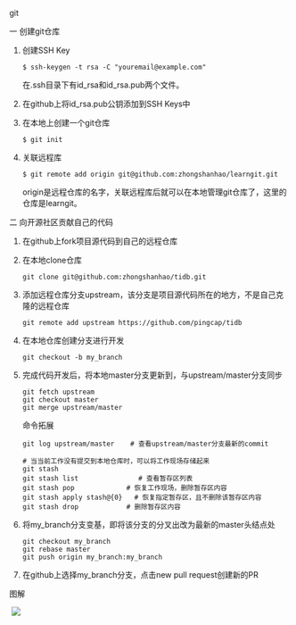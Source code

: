 git

一 创建git仓库

1. 创建SSH Key

   ```
   $ ssh-keygen -t rsa -C "youremail@example.com"
   ```

   在.ssh目录下有id_rsa和id_rsa.pub两个文件。

2. 在github上将id_rsa.pub公钥添加到SSH Keys中

3. 在本地上创建一个git仓库

   ```
   $ git init
   ```

4. 关联远程库

   ```
   $ git remote add origin git@github.com:zhongshanhao/learngit.git
   ```

   origin是远程仓库的名字，关联远程库后就可以在本地管理git仓库了，这里的仓库是learngit。
   
   

二 向开源社区贡献自己的代码

1. 在github上fork项目源代码到自己的远程仓库

2. 在本地clone仓库

   ```
   git clone git@github.com:zhongshanhao/tidb.git
   ```

3. 添加远程仓库分支upstream，该分支是项目源代码所在的地方，不是自己克隆的远程仓库

   ```
   git remote add upstream https://github.com/pingcap/tidb
   ```

4. 在本地仓库创建分支进行开发

   ```
   git checkout -b my_branch
   ```

5. 完成代码开发后，将本地master分支更新到，与upstream/master分支同步

   ```
   git fetch upstream
   git checkout master
   git merge upstream/master
   ```

   命令拓展

   ```
   git log upstream/master    # 查看upstream/master分支最新的commit
   
   # 当当前工作没有提交到本地仓库时，可以将工作现场存储起来
   git stash
   git stash list 				# 查看暂存区列表
   git stash pop			 # 恢复工作现场，删除暂存区内容
   git stash apply stash@{0}   # 恢复指定暂存区，且不删除该暂存区内容
   git stash drop 			 # 删除暂存区内容
   ```

6. 将my_branch分支变基，即将该分支的分叉出改为最新的master头结点处

   ```
   git checkout my_branch
   git rebase master
   git push origin my_branch:my_branch
   ```

7. 在github上选择my_branch分支，点击new pull request创建新的PR



图解

<img src="http://kmknkk.oss-cn-beijing.aliyuncs.com/image/git.jpg" alt="">



<img src="https://img-blog.csdnimg.cn/20190311173112758.jpg?x-oss-process=image/watermark,type_ZmFuZ3poZW5naGVpdGk,shadow_10,text_aHR0cHM6Ly9ibG9nLmNzZG4ubmV0L0ppb2hvX2NoZW4=,size_16,color_FFFFFF,t_70">